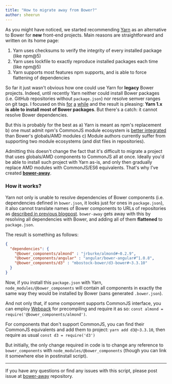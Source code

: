 ```yaml
---
title: "How to migrate away from Bower?"
author: sheerun
---
```


As you might have noticed, we started recommending [Yarn](https://yarnpkg.com) as an alternative to Bower for **new** front-end projects. Main reasons are straightforward and written on its home page:

1. Yarn uses checksums to verify the integrity of every installed package (like npm@5)
2. Yarn uses lockfile to exactly reproduce installed packages each time (like npm@5)
3. Yarn supports most features npm supports, and is able to force flattening of dependencies

So far it just wasn't obvious how one could use Yarn for **legacy** Bower projects. Indeed, until recently Yarn neither could install Bower packages (i.e. GitHub repositories without `package.json`) nor resolve semver ranges on git tags. I focused on this [for](https://github.com/yarnpkg/yarn/pull/3624) [a](https://github.com/yarnpkg/yarn/pull/3701) [while](https://github.com/yarnpkg/yarn/pull/3855) and the result is pleasing: **Yarn 1.x is able to install most of Bower packages**. But there's a catch: it cannot resolve Bower dependencies.

But this is probably for the best as a) Yarn is meant as npm's replacement b) one must admit npm's CommonJS module ecosystem is [better integrated](https://medium.com/@trek/last-week-i-had-a-small-meltdown-on-twitter-about-npms-future-plans-around-front-end-packaging-b424dd8d367a) than Bower's globals/AMD modules c) Module authors currently suffer from supporting two module ecosystems (and dist files in repositories).

Admitting this doesn't change the fact that it's difficult to migrate a project that uses globals/AMD components to CommonJS all at once. Ideally you'd be able to install such project with Yarn as-is, and only then gradually replace AMD modules with CommonJS/ES6 equivalents. That's why I've created [**bower-away**](https://github.com/sheerun/bower-away).

### How it works?

Yarn not only is unable to resolve dependencies of Bower components (i.e. dependencies defined in `bower.json`, it looks just for ones in `package.json`), it also cannot translate names of Bower components to URLs of repositories as [described in previous blogpost](https://bower.io/blog/2017/how-to-drop-bower-support/#why-step-4). `bower-away` gets away with this by resolving all dependencies with Bower, and adding all of them **flattened** to `package.json`.

The result is something as follows:

```json
{
  "dependencies": {
    "@bower_components/almond" : "jrburke/almond#~0.2.9",
    "@bower_components/angular" : "angular/bower-angular#^1.0.8",
    "@bower_components/d3" : "mbostock-bower/d3-bower#~3.3.10"
  }
}
```

Now, if you install this `package.json` with Yarn, `node_modules/@bower_components` will contain all components in exactly the same way they would be installed by Bower (sans generated `.bower.json`).

And not only that, if some component supports CommonJS interface, you can employ [Webpack](https://webpack.js.org/) for precompiling and require it as so: `const almond = require('@bower_components/almond')`.

For components that don't support CommonJS, you can find their CommonJS equivalents and add them to project: `yarn add d3@~3.3.10`, then require as usual `const d3 = require('d3')`

But initially, the only change required in code is to change any reference to `bower_components` with `node_modules/@bower_components` (though you can link it somewhere else in postinstall script).

---

If you have any questions or find any issues with this script, please post issue at [bower-away](https://github.com/sheerun/bower-away) repository.

